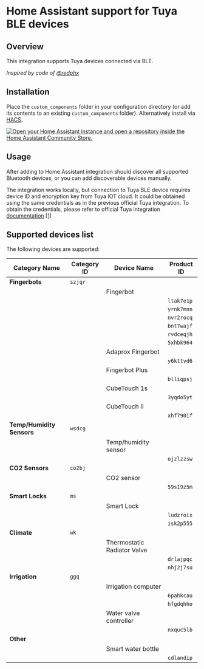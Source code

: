 # Home Assistant support for Tuya BLE devices

## Overview

This integration supports Tuya devices connected via BLE.

_Inspired by code of [@redphx](https://github.com/redphx/poc-tuya-ble-fingerbot)_

## Installation

Place the `custom_components` folder in your configuration directory (or add its contents to an existing `custom_components` folder). Alternatively install via [HACS](https://hacs.xyz/).

[![Open your Home Assistant instance and open a repository inside the Home Assistant Community Store.](https://my.home-assistant.io/badges/hacs_repository.svg)](https://my.home-assistant.io/redirect/hacs_repository/?owner=dylanmazurek&repository=ha-tuya-ble&category=integration)

## Usage

After adding to Home Assistant integration should discover all supported Bluetooth devices, or you can add discoverable devices manually.

The integration works locally, but connection to Tuya BLE device requires device ID and encryption key from Tuya IOT cloud. It could be obtained using the same credentials as in the previous official Tuya integration. To obtain the credentials, please refer to official Tuya integration [documentation](https://web.archive.org/web/20231228044831/https://www.home-assistant.io/integrations/tuya/) [[1]](https://github.com/home-assistant/home-assistant.io/blob/a4e6d4819f1db584cc66ba2082508d3978f83f7e/source/_integrations/tuya.markdown)

## Supported devices list

The following devices are supported:

| Category Name | Category ID | Device Name | Product ID |
| --- | --- | --- | --- |
| **Fingerbots** | `szjqr` |||
||| Fingerbot ||
||||`ltak7e1p`|
||||`yrnk7mnn`|
||||`nvr2rocq`|
||||`bnt7wajf`|
||||`rvdceqjh`|
||||`5xhbk964`|
||| Adaprox Fingerbot |
|||| `y6kttvd6` |
||| Fingerbot Plus |
|||| `blliqpsj` |
||| CubeTouch 1s |
|||| `3yqdo5yt` |
||| CubeTouch II |
|||| `xhf790if` |
| **Temp/Humidity Sensors** | `wsdcg` |||
||| Temp/humidity sensor |
|||| `ojzlzzsw` |
| **CO2 Sensors** | `co2bj` |||
||| CO2 sensor |
|||| `59s19z5m` |
| **Smart Locks** | `ms` |||
||| Smart Lock |
|||| `ludzroix` |
|||| `isk2p555` |
| **Climate** | `wk` |||
||| Thermostatic Radiator Valve |
|||| `drlajpqc` |
|||| `nhj2j7su` |
| **Irrigation** | `ggq` |||
||| Irrigation computer |
|||| `6pahkcau` |
|||| `hfgdqhho` |
||| Water valve controller |
|||| `nxquc5lb` |
| **Other** | |||
||| Smart water bottle |
|||| `cdlandip` |